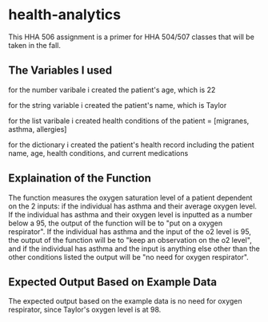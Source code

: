 # health-analytics
This HHA 506 assignment is a primer for HHA 504/507 classes that will be taken in the fall. 


## The Variables I used
for the number varibale i created the patient's age, which is 22

for the string variable i created the patient's name, which is Taylor

for the list varibale i created health conditions of the patient  = [migranes, asthma, allergies] 

for the dictionary i created the patient's health record including the patient name, age, health conditions, and current medications

## Explaination of the Function
The function measures the oxygen saturation level of a patient dependent on the 2 inputs: if the individual has asthma and their average oxygen level. If the individual has asthma and their oxygen level is inputted as a number below a 95, the output of the function will be to "put on a oxygen respirator". If the individual has asthma and the input of the o2 level is 95, the output of the function will be to "keep an observation on the o2 level", and if the individual has asthma and the input is anything else other than the other conditions listed the output will be "no need for oxygen respirator". 

## Expected Output Based on Example Data
The expected output based on the example data is no need for oxygen respirator, since Taylor's oxygen level is at 98. 